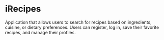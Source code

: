 # iRecipes
Application that allows users to search for recipes based on ingredients, cuisine, or dietary preferences. Users can register, log in, save their favorite recipes, and manage their profiles.
